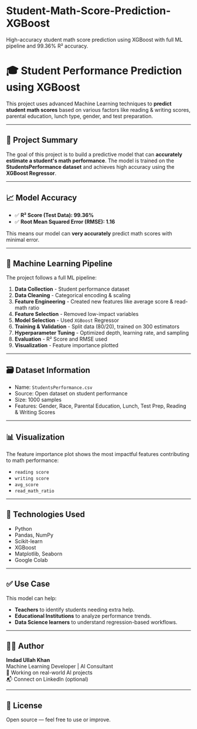 # Student-Math-Score-Prediction-XGBoost
High-accuracy student math score prediction using XGBoost with full ML pipeline and 99.36% R² accuracy.

# 🎓 Student Performance Prediction using XGBoost

This project uses advanced Machine Learning techniques to **predict student math scores** based on various factors like reading & writing scores, parental education, lunch type, gender, and test preparation.

---

## 🚀 Project Summary

The goal of this project is to build a predictive model that can **accurately estimate a student's math performance**. The model is trained on the **StudentsPerformance dataset** and achieves high accuracy using the **XGBoost Regressor**.

---

## 📈 Model Accuracy

- ✅ **R² Score (Test Data): 99.36%**
- ✅ **Root Mean Squared Error (RMSE): 1.16**

This means our model can **very accurately** predict math scores with minimal error.

---

## 🧠 Machine Learning Pipeline

The project follows a full ML pipeline:

1. **Data Collection** - Student performance dataset
2. **Data Cleaning** - Categorical encoding & scaling
3. **Feature Engineering** - Created new features like average score & read-math ratio
4. **Feature Selection** - Removed low-impact variables
5. **Model Selection** - Used `XGBoost` Regressor
6. **Training & Validation** - Split data (80/20), trained on 300 estimators
7. **Hyperparameter Tuning** - Optimized depth, learning rate, and sampling
8. **Evaluation** - R² Score and RMSE used
9. **Visualization** - Feature importance plotted

---

## 🗃️ Dataset Information

- Name: `StudentsPerformance.csv`
- Source: Open dataset on student performance
- Size: 1000 samples
- Features: Gender, Race, Parental Education, Lunch, Test Prep, Reading & Writing Scores

---

## 📊 Visualization

The feature importance plot shows the most impactful features contributing to math performance:

- `reading score`
- `writing score`
- `avg_score`
- `read_math_ratio`

---

## 🧾 Technologies Used

- Python
- Pandas, NumPy
- Scikit-learn
- XGBoost
- Matplotlib, Seaborn
- Google Colab

---

## ✅ Use Case

This model can help:

- **Teachers** to identify students needing extra help.
- **Educational Institutions** to analyze performance trends.
- **Data Science learners** to understand regression-based workflows.

---

## 👨‍💻 Author

**Imdad Ullah Khan**  
Machine Learning Developer | AI Consultant  
📍 Working on real-world AI projects  
📬 Connect on LinkedIn (optional)

---

## 🔗 License

Open source — feel free to use or improve.


